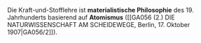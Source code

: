 
Die Kraft-und-Stofflehre ist **materialistische Philosophie** des 19. Jahrhunderts basierend auf **Atomismus** ([[GA056 (2.) DIE NATURWISSENSCHAFT AM SCHEIDEWEGE, Berlin, 17. Oktober 1907|GA056/2]]).
